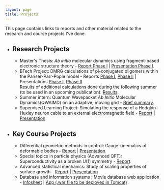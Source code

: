 ```yaml
---
layout: page
title: Projects
---
```


This page contains links to reports and other material related to the research and course projects I've done. 

* ## Research Projects
    * Master's Thesis: *Ab initio* molecular dynamics using fragment-based electronic structure theory - [Report Phase I](/assets/msp_report.pdf) \| [Presentation Phase I](/assets/msp_presentation.pdf).
    * BTech Project: DMRG calculations of pi-conjugated oligomers within the Pariser-Parr-Pople model - Reports [Phase I](/assets/btp_report1.pdf), [Phase II](/assets/btp_report2_new.pdf) \| Presentations [Phase I](/assets/btp_presentation1.pdf), [Phase II](/assets/btp_presentation2.pdf).   
    Results of additional calculations done during the following summer (to be used in an upcoming publication): [Results](/assets/paper.pdf).
    * Summer intern: Quantum Wavepacket *Ab Initio* Molecular Dynamics(QWAIMD) on an adaptive, moving grid -  [Brief summary](/assets/intern_report.pdf).
    * Supervised Learning Project: Simulating the response of a Hodgkin-Huxley neuron cable to an external electromagnetic field - [Report](/assets/slp_report.pdf) \| [Presentation](/assets/slp_presentation.pdf).

* ## Key Course Projects
    *  Differential geometric methods in control: Gauge kinematics of deformable bodies - [Report](/assets/sc_report.pdf) \| [Presentation](/assets/sc_presentation.pdf).
    *  Special topics in particle physics (Advanced QFT): Superconductivity as a broken U(1) symmetry - [Report](/assets/ph806_report.pdf).
    *  Advanced statistical mechanics: Study of scaling properties of surface growth - [Report](/assets/ep413_report.pdf) \| [Presentation](/assets/ep413_presentation.pdf)
    *  Database and information systems : Movie database web application - [Infosheet](/assets/db_infosheet.pdf) \| [App (.war file to be deployed in Tomcat)](/assets/movies.war)


